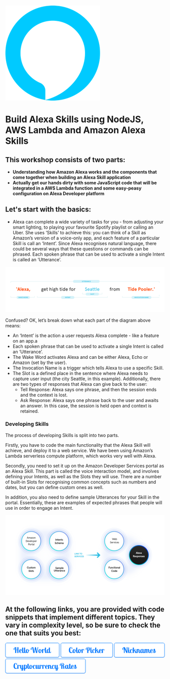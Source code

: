 ![alexa](./resources/amazon-alexa-logo.png)

# Build Alexa Skills using NodeJS, AWS Lambda and Amazon Alexa Skills


## This workshop consists of two parts:
  * __Understanding how Amazon Alexa works and the components that come together when building an Alexa Skill application__
  * __Actually get our hands dirty with some JavaScript code that will be integrated in a AWS Lambda function and some easy-peasy configuration on Alexa Developer platform__

## Let's start with the basics:
  * Alexa can complete a wide variety of tasks for you - from adjusting your smart lighting, to playing your favourite Spotify playlist or calling an Uber. She uses ‘Skills’ to achieve this: you can think of a Skill as Amazon’s version of a voice-only app, and each feature of a particular Skill is call an ‘Intent’. Since Alexa recognises natural language, there could be several ways that these questions or commands can be phrased. Each spoken phrase that can be used to activate a single Intent is called an ‘Utterance’.

![alexa](./resources/alexa-skill-syntax.png)

Confused? OK, let’s break down what each part of the diagram above means:

* An ‘Intent’ is the action a user requests Alexa complete - like a feature on an app.a
* Each spoken phrase that can be used to activate a single Intent is called an ‘Utterance’.
* The Wake Word activates Alexa and can be either Alexa, Echo or Amazon (set by the user).
* The Invocation Name is a trigger which tells Alexa to use a specific Skill.
* The Slot is a defined place in the sentence where Alexa needs to capture user input (the city Seattle, in this example).
  Additionally, there are two types of responses that Alexa can give back to the user:
    * Tell Response: Alexa says one phrase, and then the session ends and the context is lost.
    * Ask Response: Alexa says one phrase back to the user and awaits an answer. In this case, the session is held open and context is retained.


### Developing Skills

The process of developing Skills is split into two parts.

Firstly, you have to code the main functionality that the Alexa Skill will achieve, and deploy it to a web service. We have been using Amazon’s Lambda serverless compute platform, which works very well with Alexa.

Secondly, you need to set it up on the Amazon Developer Services portal as an Alexa Skill. This part is called the voice interaction model, and involves defining your Intents, as well as the Slots they will use. There are a number of built-in Slots for recognising common concepts such as numbers and dates, but you can define custom ones as well.

In addition, you also need to define sample Utterances for your Skill in the portal. Essentially, these are examples of expected phrases that people will use in order to engage an Intent.

![alexa](./resources/alexa-flow.png)

## At the following links, you are provided with code snippets that implement different topics. They vary in complexity level, so be sure to check the one that suits you best:

  [![hello-world](./resources/buttons/button-hello-world.png)](./tutorials/hello-world/index.md)
  ![color-picker](./resources/buttons/button-color-picker.png)
  ![nicknames](./resources/buttons/button-nicknames.png)
  ![cryptocurrency-rates](./resources/buttons/button-cryptocurrency-rates.png)
 
